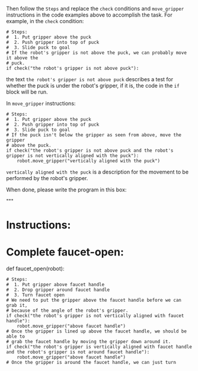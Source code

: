 

Then follow the `Steps` and replace the `check` conditions and `move_gripper` instructions in the code examples above to accomplish the task.
For example, in the `check` condition:

```
# Steps:
#  1. Put gripper above the puck
#  2. Push gripper into top of puck
#  3. Slide puck to goal
# If the robot's gripper is not above the puck, we can probably move it above the
# puck.
if check("the robot's gripper is not above puck"):
```

the text `the robot's gripper is not above puck` describes a test for whether the puck is under the robot's gripper, if it is, the code in the `if` block will be run.

In `move_gripper` instructions:

```
# Steps:
#  1. Put gripper above the puck
#  2. Push gripper into top of puck
#  3. Slide puck to goal
# If the puck isn't below the gripper as seen from above, move the gripper
# above the puck.
if check("the robot's gripper is not above puck and the robot's gripper is not vertically aligned with the puck"):
    robot.move_gripper("vertically aligned with the puck")
```

`vertically aligned with the puck` is a description for the movement to be performed by the robot's gripper.

When done, please write the program in this box:

"""

# Instructions:
# Complete faucet-open:
def faucet_open(robot):

    # Steps:
    #  1. Put gripper above faucet handle
    #  2. Drop gripper around faucet handle
    #  3. Turn faucet open
    # We need to put the gripper above the faucet handle before we can grab it,
    # because of the angle of the robot's gripper.
    if check("the robot's gripper is not vertically aligned with faucet handle"):
        robot.move_gripper("above faucet handle")
    # Once the gripper is lined up above the faucet handle, we should be able to
    # grab the faucet handle by moving the gripper down around it.
    if check("the robot's gripper is vertically aligned with faucet handle and the robot's gripper is not around faucet handle"):
        robot.move_gripper("above faucet handle")
    # Once the gripper is around the faucet handle, we can just turn